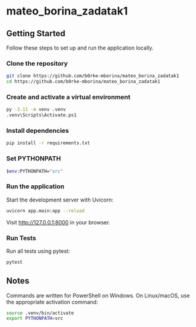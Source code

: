 # mateo_borina_zadatak1


## Getting Started

Follow these steps to set up and run the application locally.

### Clone the repository

```bash
git clone https://github.com/b0rke-mborina/mateo_borina_zadatak1
cd https://github.com/b0rke-mborina/mateo_borina_zadatak1
```

### Create and activate a virtual environment

```bash
py -3.11 -m venv .venv
.venv\Scripts\Activate.ps1
```

### Install dependencies

```bash
pip install -r requirements.txt
```

### Set PYTHONPATH

```bash
$env:PYTHONPATH="src"
```

### Run the application

Start the development server with Uvicorn:

```bash
uvicorn app.main:app --reload
```

Visit http://127.0.0.1:8000 in your browser.

### Run Tests

Run all tests using pytest:

```bash
pytest
```

## Notes

Commands are written for PowerShell on Windows.
On Linux/macOS, use the appropriate activation command:

```bash
source .venv/bin/activate
export PYTHONPATH=src
```
